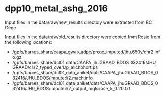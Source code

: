# dpp10_metal_ashg_2016

Input files in the data/raw/new_results directory were extracted from BC Gene

Input files in the data/raw/old_results directory were copied from Rosie from the following locations:

- /gpfs/barnes_share/caapa_gwas_adpc/preqc_imputed/jhu_650y/chr2.info.gz
- /gpfs/barnes_share/dcl01_data/CAAPA_jhuGRAAD_BDOS_032416/JHU_GRAAD/chr2_typed_overlap_allchohort.ps
- /gpfs/barnes_share/dcl01_data_aniket/data/CAAPA_jhuGRAAD_BDOS_032416/JHU_BDOS/imputed/2.mach.info
- /gpfs/barnes_share/dcl01_data_aniket/data/CAAPA_jhuGRAAD_BDOS_032416/JHU_BDOS/imputed/2_output_mqlsdose_k_0.20.txt
